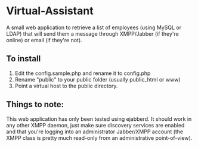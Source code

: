 # Virtual-Assistant

A small web application to retrieve a list of employees (using MySQL or LDAP) that will send them a message through XMPP/Jabber (if they're online) or email (if they're not). 

## To install

1. Edit the config.sample.php and rename it to config.php
2. Rename "public" to your public folder (usually public_html or www)
3. Point a virtual host to the public directory.

## Things to note:

This web application has only been tested using ejabberd. It should work in any other XMPP daemon, just make sure discovery services are enabled and that you're logging into an administrator Jabber/XMPP account (the XMPP class is pretty much read-only from an administrative point-of-view).